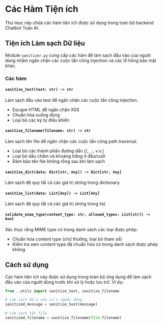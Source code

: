 # Các Hàm Tiện ích

Thư mục này chứa các hàm tiện ích được sử dụng trong toàn bộ backend Chatbot Toán AI.

## Tiện ích Làm sạch Dữ liệu

Module `sanitizer.py` cung cấp các hàm để làm sạch đầu vào của người dùng nhằm ngăn chặn các cuộc tấn công injection và các lỗ hổng bảo mật khác.

### Các hàm

#### `sanitize_text(text: str) -> str`

Làm sạch đầu vào text để ngăn chặn các cuộc tấn công injection.

- Escape HTML để ngăn chặn XSS
- Chuẩn hóa xuống dòng
- Loại bỏ các ký tự điều khiển

#### `sanitize_filename(filename: str) -> str`

Làm sạch tên file để ngăn chặn các cuộc tấn công path traversal.

- Loại bỏ các thành phần đường dẫn (/, \, :, v.v.)
- Loại bỏ dấu chấm và khoảng trắng ở đầu/cuối
- Đảm bảo tên file không rỗng sau khi làm sạch

#### `sanitize_dict(data: Dict[str, Any]) -> Dict[str, Any]`

Làm sạch đệ quy tất cả các giá trị string trong dictionary.

#### `sanitize_list(data: List[Any]) -> List[Any]`

Làm sạch đệ quy tất cả các giá trị string trong list.

#### `validate_mime_type(content_type: str, allowed_types: List[str]) -> bool`

Xác thực rằng MIME type có trong danh sách các loại được phép.

- Chuẩn hóa content type (chữ thường, loại bỏ tham số)
- Kiểm tra xem content type đã chuẩn hóa có trong danh sách được phép không

## Cách sử dụng

Các hàm tiện ích này được sử dụng trong toàn bộ ứng dụng để làm sạch đầu vào của người dùng trước khi xử lý hoặc lưu trữ. Ví dụ:

```python
from ..utils import sanitize_text, sanitize_filename

# Làm sạch đầu vào của người dùng
sanitized_message = sanitize_text(message)

# Làm sạch tên file
sanitized_filename = sanitize_filename(file.filename)
```